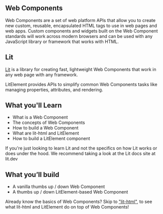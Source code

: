 ## Web Components

Web Components are a set of web platform APIs that allow you to create new custom, reusable, encapsulated HTML tags to use in web pages and web apps. Custom components and widgets built on the Web Component standards will work across modern browsers and can be used with any JavaScript library or framework that works with HTML.

## Lit

[Lit](https://lit.dev) is a library for creating fast, lightweight Web Components that work in any web page with any framework.

LitElement provides APIs to simplify common Web Components tasks like managing properties, attributes, and rendering.

## What you'll Learn

* What is a Web Component
* The concepts of Web Components
* How to build a Web Component
* What are lit-html and LitElement
* How to build a LitElement component

<aside class="warning">
If you're just looking to learn Lit and not the specifics on how Lit works or does under the hood. We recommend taking a look at the Lit docs site at lit.dev
</aside>

## What you’ll build

* A vanilla thumbs up / down Web Component
* A thumbs up / down LitElement-based Web Component

<aside class="positive">
Already know the basics of Web Components? Skip to <a href="#09">"lit-html"</a>, to see what lit-html and LitElement do on top of Web Components!
</aside>
